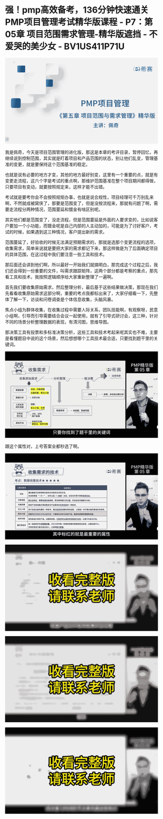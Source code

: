 # 强！pmp高效备考，136分钟快速通关PMP项目管理考试精华版课程 - P7：第05章 项目范围需求管理-精华版遮挡 - 不爱哭的美少女 - BV1US411P71U

![](img/e0fa52283147060ee5939564c3e00496_0.png)

我是佩奇，今天是项目范围管理的进化版，那这是本章的考评目录，暂停回忆，再继续说到控制范围，其实就是盯着项目和产品范围的状态，别让他们乱变，管理基准的变更，就是要保持这个范围基准的稳定。

也就是说有必要的地方才变，其他的地方最好别变，这里有一个重要的点，就是有变更走流程，这六个字是考试的重点啊，那维护范围基准在整个项目期间都得做，只要项目有变动，就要按照规定来，这样才能不出错。

考试就是要考你会不会按照规矩办事，也就是说合规性，项目经理可千万别乱来啊，不然就成被窝侠了，那要是范围变了，但是没按流程来，那就有问题了啊，需要走流程分两种情况，范围蔓延和镀金有啥区别呢。

其实他们都是范围变了，没走流程，但是范围蔓延是外面的人要求变的，比如说客户要加一个小功能，而镀金呢是自己内部的人主动加的，可能是为了讨好客户，考试的时候，如果遇到这三种情况，客户提出新的需求。

范围蔓延了，好验收的时候无法满足预期需求的，那就是选那个变更流程的选项，收集需求，简单来说就是要把大家的需求都记下来，那这样做是为了后面确定项目的具体范围，在这过程中我们要注意一些工具和技术。

那后面还会讲到他们啊，所以最好一开始我们就搞明白，那完成这个过程之后，我们还会得到一份重要的文件，叫需求跟踪矩阵，这两个部分都是考察的重点，那先看工具和技术，我按照逻辑顺序给大家重新整理了一遍啊。

首先我们要收集原始需求，然后整理分析，最后基于这些结果做决策，那现在我们先看看收集原始需求这部分啊，重要的考点我都标出来了，大家仔细看一下，先整体了解一下，访谈和问卷调查是个体信息收集，头脑风暴。

焦点小组为群体收集，在收集过程中需要人际关系，团队技能啊，有观察呀，民意小组啊，引导而引导需要结合会议一起使用，就有了引导式研讨会，这三种，针对不同的场景分析整理数据的表现，有清河图，思维导图。

那决策工具有投票和多标准决策分析，这些工具和技术考起来呢其实也不难，主要是看懂题目中说的这个场景，然后想想哪个工具技术最合适，只要找到题干里的关键词。



![](img/e0fa52283147060ee5939564c3e00496_2.png)

跟这个属性对，上号答案全都秒选了啊。

![](img/e0fa52283147060ee5939564c3e00496_4.png)

![](img/e0fa52283147060ee5939564c3e00496_5.png)

![](img/e0fa52283147060ee5939564c3e00496_6.png)

![](img/e0fa52283147060ee5939564c3e00496_7.png)